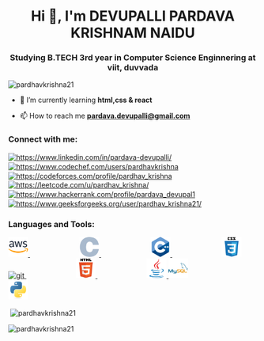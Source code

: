 <h1 align="center">Hi 👋, I'm DEVUPALLI PARDAVA KRISHNAM NAIDU</h1>
<h3 align="center">Studying B.TECH 3rd year in Computer Science Enginnering at viit, duvvada</h3>

<p align="left"> <img src="https://komarev.com/ghpvc/?username=pardhavkrishna21&label=Profile%20views&color=0e75b6&style=flat" alt="pardhavkrishna21" /> </p>

- 🌱 I’m currently learning **html,css & react**

- 📫 How to reach me **pardava.devupalli@gmail.com**

<h3 align="left">Connect with me:</h3>
<p align="left">
<a style="margin-right:100px" href="https://linkedin.com/in/https://www.linkedin.com/in/pardava-devupalli/" target="blank"><img align="center" src="https://raw.githubusercontent.com/rahuldkjain/github-profile-readme-generator/master/src/images/icons/Social/linked-in-alt.svg" alt="https://www.linkedin.com/in/pardava-devupalli/" height="30" width="40" /></a>
<a style="margin-right:100px" href="https://www.codechef.com/users/https://www.codechef.com/users/pardhavkrishna" target="blank"><img align="center" src="https://cdn.jsdelivr.net/npm/simple-icons@3.1.0/icons/codechef.svg" alt="https://www.codechef.com/users/pardhavkrishna" height="30" width="40" /></a>
<a style="margin-right:100px" href="https://codeforces.com/profile/https://codeforces.com/profile/pardhav_krishna" target="blank"><img align="center" src="https://raw.githubusercontent.com/rahuldkjain/github-profile-readme-generator/master/src/images/icons/Social/codeforces.svg" alt="https://codeforces.com/profile/pardhav_krishna" height="30" width="40" /></a>
<a style="margin-right:100px"  href="https://www.leetcode.com/https://leetcode.com/u/pardhav_krishna/" target="blank"><img align="center" src="https://raw.githubusercontent.com/rahuldkjain/github-profile-readme-generator/master/src/images/icons/Social/leet-code.svg" alt="https://leetcode.com/u/pardhav_krishna/" height="30" width="40" /></a>
<a style="margin-right:100px" href="https://www.hackerearth.com/https://www.hackerrank.com/profile/pardava_devupal1" target="blank"><img align="center" src="https://raw.githubusercontent.com/rahuldkjain/github-profile-readme-generator/master/src/images/icons/Social/hackerearth.svg" alt="https://www.hackerrank.com/profile/pardava_devupal1" height="30" width="40" /></a>
<a style="margin-right:100px"  href="https://auth.geeksforgeeks.org/user/https://www.geeksforgeeks.org/user/pardhav_krishna21/" target="blank"><img align="center" src="https://raw.githubusercontent.com/rahuldkjain/github-profile-readme-generator/master/src/images/icons/Social/geeks-for-geeks.svg" alt="https://www.geeksforgeeks.org/user/pardhav_krishna21/" height="30" width="40" /></a>
</p>

<h3 align="left">Languages and Tools:</h3>
<p align="left"> <a style="margin-right:100px"  href="https://aws.amazon.com" target="_blank" rel="noreferrer"> <img src="https://raw.githubusercontent.com/devicons/devicon/master/icons/amazonwebservices/amazonwebservices-original-wordmark.svg" alt="aws" width="40" height="40"/> </a> <a style="margin-right:100px" href="https://www.cprogramming.com/" target="_blank" rel="noreferrer"> <img src="https://raw.githubusercontent.com/devicons/devicon/master/icons/c/c-original.svg" alt="c" width="40" height="40"/> </a> <a style="margin-right:100px" href="https://www.w3schools.com/cpp/" target="_blank" rel="noreferrer"> <img src="https://raw.githubusercontent.com/devicons/devicon/master/icons/cplusplus/cplusplus-original.svg" alt="cplusplus" width="40" height="40"/> </a> <a style="margin-right:100px" href="https://www.w3schools.com/css/" target="_blank" rel="noreferrer"> <img src="https://raw.githubusercontent.com/devicons/devicon/master/icons/css3/css3-original-wordmark.svg" alt="css3" width="40" height="40"/> </a> <a style="margin-right:100px" href="https://git-scm.com/" target="_blank" rel="noreferrer"> <img src="https://www.vectorlogo.zone/logos/git-scm/git-scm-icon.svg" alt="git" width="40" height="40"/> </a> <a style="margin-right:100px" href="https://www.w3.org/html/" target="_blank" rel="noreferrer"> <img src="https://raw.githubusercontent.com/devicons/devicon/master/icons/html5/html5-original-wordmark.svg" alt="html5" width="40" height="40"/> </a> <a href="https://www.java.com" target="_blank" rel="noreferrer"> <img src="https://raw.githubusercontent.com/devicons/devicon/master/icons/java/java-original.svg" alt="java" width="40" height="40"/> </a> <a style="margin-right:100px" href="https://www.mysql.com/" target="_blank" rel="noreferrer"> <img src="https://raw.githubusercontent.com/devicons/devicon/master/icons/mysql/mysql-original-wordmark.svg" alt="mysql" width="40" height="40"/> </a> <a style="margin-right:100px"  href="https://www.python.org" target="_blank" rel="noreferrer"> <img src="https://raw.githubusercontent.com/devicons/devicon/master/icons/python/python-original.svg" alt="python" width="40" height="40"/> </a> </p>

<p>&nbsp;<img align="center" src="https://github-readme-stats.vercel.app/api?username=pardhavkrishna21&show_icons=true&locale=en" alt="pardhavkrishna21" /></p>

<p><img align="center" src="https://github-readme-streak-stats.herokuapp.com/?user=pardhavkrishna21&" alt="pardhavkrishna21" /></p>
